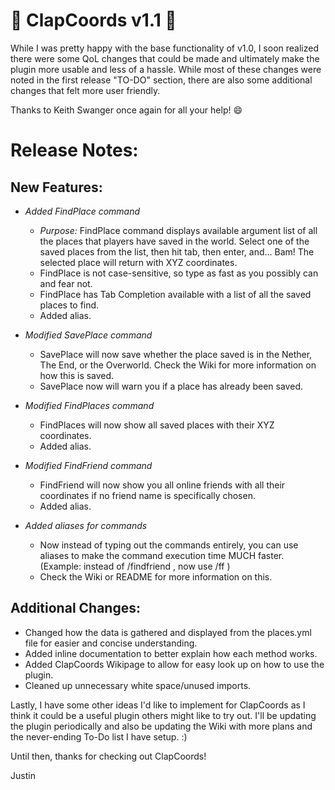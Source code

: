 # 👏 ClapCoords v1.1 👏
While I was pretty happy with the base functionality of v1.0, I soon realized there were some QoL changes that could be made and ultimately make the plugin more usable and less of a hassle. While most of these changes were noted in the first release "TO-DO" section, there are also some additional changes that felt more user friendly.

Thanks to Keith Swanger once again for all your help! 😄

# Release Notes:
## New Features:
* _Added FindPlace command_
  * _Purpose:_ FindPlace command displays available argument list of all the places that players have saved in the world. Select one of the saved places from the list, then hit tab, then enter, and... Bam! The selected place will return with XYZ coordinates.
  * FindPlace is not case-sensitive, so type as fast as you possibly can and fear not.
  * FindPlace has Tab Completion available with a list of all the saved places to find.
  * Added alias.

* _Modified SavePlace command_
  * SavePlace will now save whether the place saved is in the Nether, The End, or the Overworld. Check the Wiki for more information on how this is saved.
  * SavePlace now will warn you if a place has already been saved.

* _Modified FindPlaces command_
  * FindPlaces will now show all saved places with their XYZ coordinates.
  * Added alias.

* _Modified FindFriend command_
  * FindFriend will now show you all online friends with all their coordinates if no friend name is specifically chosen.
  * Added alias.

* _Added aliases for commands_
  * Now instead of typing out the commands entirely, you can use aliases to make the command execution time MUCH faster. (Example: instead of /findfriend <friendName>, now use /ff <friendName>)
  * Check the Wiki or README for more information on this.


## Additional Changes:
* Changed how the data is gathered and displayed from the places.yml file for easier and concise understanding.
* Added inline documentation to better explain how each method works.
* Added ClapCoords Wikipage to allow for easy look up on how to use the plugin.
* Cleaned up unnecessary white space/unused imports.

Lastly, I have some other ideas I'd like to implement for ClapCoords as I think it could be a useful plugin others might like to try out. I'll be updating the plugin periodically and also be updating the Wiki with more plans and the never-ending To-Do list I have setup. :)

Until then, thanks for checking out ClapCoords!

Justin